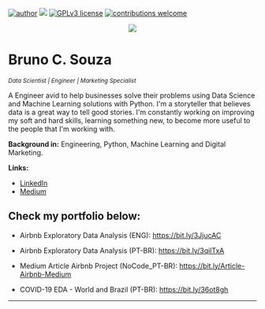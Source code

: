 [![author](https://img.shields.io/badge/author-bruno.souza-red.svg)](https://www.linkedin.com/in/eubrunosouza/) [![](https://img.shields.io/badge/python-3.7+-blue.svg)](https://www.python.org/downloads/release/python-365/) [![GPLv3 license](https://img.shields.io/badge/License-GPLv3-blue.svg)](http://perso.crans.org/besson/LICENSE.html) [![contributions welcome](https://img.shields.io/badge/contributions-welcome-brightgreen.svg?style=flat)](https://github.com/eubrunoosouza/data_science)

<p align="center">
  <img src="https://github.com/eubrunoosouza/data_science/blob/fa141491d45dc9b4b4b336083016f23482765f5b/MISC/DATA%20SCIENCE.gif" >
</p>

# Bruno C. Souza
<sub>*Data Scientist | Engineer | Marketing Specialist*</sub>

A Engineer avid to help businesses solve their problems using Data Science and Machine Learning solutions with Python.
I'm a storyteller that believes data is a great way to tell good stories.
I'm constantly working on improving my soft and hard skills, learning something new, to become more useful to the people that I'm working with.


**Background in:** Engineering, Python, Machine Learning and Digital Marketing.

**Links:**
* [LinkedIn](https://www.linkedin.com/in/eubrunosouza)
* [Medium](https://medium.com/@eubrunoosouza)


## Check my portfolio below: 

* Airbnb Exploratory Data Analysis (ENG): https://bit.ly/3JjucAC
* Airbnb Exploratory Data Analysis (PT-BR): https://bit.ly/3qilTxA
* Medium Article Airbnb Project (NoCode_PT-BR): https://bit.ly/Article-Airbnb-Medium 

* COVID-19 EDA - World and Brazil (PT-BR): https://bit.ly/36ot8gh
---
